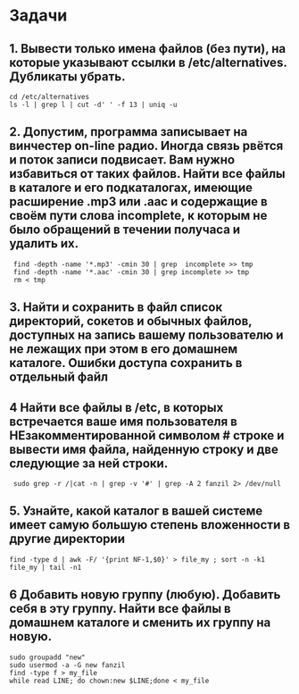 # Задачи
## 1. Вывести только имена файлов (без пути), на которые указывают ссылки в /etc/alternatives. Дубликаты убрать.
  
    cd /etc/alternatives
    ls -l | grep l | cut -d' ' -f 13 | uniq -u
## 2. Допустим, программа записывает на винчестер on-line радио. Иногда связь рвётся и поток записи подвисает. Вам нужно избавиться от таких файлов. Найти все файлы в каталоге и его подкаталогах, имеющие расширение .mp3 или .aac и содержащие в своём пути слова incomplete, к которым не было обращений в течении получаса и удалить их.
    
     find -depth -name '*.mp3' -cmin 30 | grep  incomplete >> tmp
     find -depth -name '*.aac' -cmin 30 | grep incomplete >> tmp
     rm < tmp
     
 ## 3. Найти и сохранить в файл список директорий, сокетов и обычных файлов, доступных на запись вашему пользователю и не лежащих при этом в его домашнем каталоге. Ошибки доступа сохранить в отдельный файл   
 
 
 
## 4 Найти все файлы в /etc, в которых встречается ваше имя пользователя в НЕзакомментированной символом # строке и вывести имя файла, найденную строку и две следующие за ней строки.

     sudo grep -r /|cat -n | grep -v '#' | grep -A 2 fanzil 2> /dev/null


## 5. Узнайте, какой каталог в вашей системе имеет самую большую степень вложенности в другие директории
   
    find -type d | awk -F/ '{print NF-1,$0}' > file_my ; sort -n -k1 file_my | tail -n1

## 6  Добавить новую группу (любую). Добавить себя в эту группу. Найти все файлы в домашнем каталоге и сменить их группу на новую.

    sudo groupadd "new"
    sudo usermod -a -G new fanzil
    find -type f > my_file
    while read LINE; do chown:new $LINE;done < my_file

